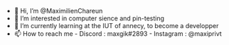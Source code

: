 - 👋 Hi, I’m @MaximilienChareun
- 👀 I’m interested in computer sience and pin-testing
- 🌱 I’m currently learning at the IUT of annecy, to become a developper
- 📫 How to reach me 
      - Discord : maxgik#2893
      - Instagram : @maxiprivt
      

<!---
MaximilienChareun/MaximilienChareun is a ✨ special ✨ repository because its `README.md` (this file) appears on your GitHub profile.
You can click the Preview link to take a look at your changes.
--->
